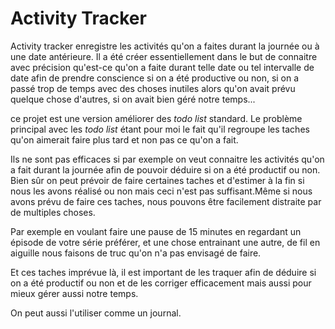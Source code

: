 # Activity Tracker

Activity tracker enregistre les activités qu'on a faites durant la journée 
ou à une date antérieure. Il a été créer essentiellement dans le 
but de connaitre avec précision qu'est-ce qu'on a faite durant telle 
date ou tel intervalle de date afin de prendre conscience si on a été productive 
ou non, si on a passé trop de temps avec des choses inutiles 
alors qu'on avait prévu quelque chose d'autres, si on avait bien géré notre temps...

ce projet est une version améliorer des _todo list_ standard. Le problème principal 
avec les _todo list_ étant pour moi le fait qu'il regroupe les taches qu'on aimerait 
faire plus tard et non pas ce qu'on a fait.

Ils ne sont pas efficaces si par exemple on veut connaitre les activités qu'on a 
fait durant la journée afin de pouvoir déduire si on a été productif ou non. 
Bien sûr on peut prévoir de faire certaines taches et d'estimer à la fin si nous 
les avons réalisé ou non mais ceci n'est pas suffisant.Même si nous avons prévu de 
faire ces taches, nous pouvons être facilement distraite par de multiples choses. 

Par exemple en voulant faire une pause de 15 minutes en regardant un épisode de 
votre série préférer, et une chose entrainant une autre, de fil en aiguille nous 
faisons de truc qu'on n'a pas envisagé de faire.

Et ces taches imprévue là, il est important de les traquer afin de déduire si on
a été productif ou non et de les corriger efficacement mais aussi pour mieux gérer 
aussi notre temps.

On peut aussi l'utiliser comme un journal.


